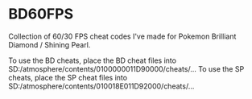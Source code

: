 # BD60FPS
Collection of 60/30 FPS cheat codes I've made for Pokemon Brilliant Diamond / Shining Pearl.

To use the BD cheats, place the BD cheat files into SD:/atmosphere/contents/0100000011D90000/cheats/...
To use the SP cheats, place the SP cheat files into SD:/atmosphere/contents/010018E011D92000/cheats/...

